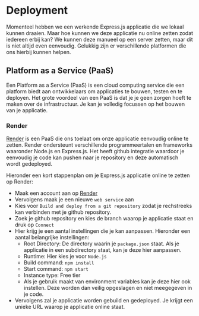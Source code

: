 # Deployment

Momenteel hebben we een werkende Express.js applicatie die we lokaal kunnen draaien. Maar hoe kunnen we deze applicatie nu online zetten zodat iedereen erbij kan? We kunnen deze manueel op een server zetten, maar dit is niet altijd even eenvoudig. Gelukkig zijn er verschillende platformen die ons hierbij kunnen helpen. 

## Platform as a Service (PaaS)

Een Platform as a Service (PaaS) is een cloud computing service die een platform biedt aan ontwikkelaars om applicaties te bouwen, testen en te deployen. Het grote voordeel van een PaaS is dat je je geen zorgen hoeft te maken over de infrastructuur. Je kan je volledig focussen op het bouwen van je applicatie.

### Render 

[Render](https://render.com/) is een PaaS die ons toelaat om onze applicatie eenvoudig online te zetten. Render ondersteunt verschillende programmeertalen en frameworks waaronder Node.js en Express.js. Het heeft github integratie waardoor je eenvoudig je code kan pushen naar je repository en deze automatisch wordt gedeployed.

Hieronder een kort stappenplan om je Express.js applicatie online te zetten op Render:
- Maak een account aan op [Render](https://render.com/) 
- Vervolgens maak je een nieuwe `web service` aan
- Kies voor `Build and deploy from a git repository` zodat je rechstreeks kan verbinden met je github repository.
- Zoek je github repository en kies de branch waarop je applicatie staat en druk op `Connect`
- Hier krijg je een aantal instellingen die je kan aanpassen. Hieronder een aantal belangrijke instellingen:
    - Root Directory: De directory waarin je `package.json` staat. Als je applicatie in een subdirectory staat, kan je deze hier aanpassen.
    - Runtime: Hier kies je voor `Node.js`
    - Build command: `npm install`
    - Start command: `npm start`
    - Instance type: Free tier
    - Als je gebruik maakt van environment variables kan je deze hier ook instellen. Deze worden dan veilig opgeslagen en niet meegegeven in je code.
- Vervolgens zal je applicatie worden gebuild en gedeployed. Je krijgt een unieke URL waarop je applicatie online staat.
